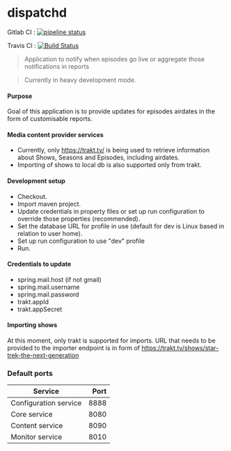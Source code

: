 # dispatchd 
Gitlab CI : [![pipeline status](https://gitlab.com/sandjelkovic/dispatchd/badges/develop/pipeline.svg)](https://gitlab.com/sandjelkovic/dispatchd/commits/develop)

Travis CI : [![Build Status](https://travis-ci.org/sandjelkovic/dispatchd.svg?branch=develop)](https://travis-ci.org/sandjelkovic/dispatchd)

> Application to notify when episodes go live or aggregate those notifications in reports

> Currently in heavy development mode.

#### Purpose
Goal of this application is to provide updates for episodes airdates in the form of customisable reports.

#### Media content provider services
* Currently, only https://trakt.tv/ is being used to retrieve information about Shows, Seasons and Episodes, including airdates.
* Importing of shows to local db is also supported only from trakt.

#### Development setup 
* Checkout.
* Import maven project.
* Update credentials in property files or set up run configuration to override those properties (recommended).
* Set the database URL for profile in use (default for dev is Linux based in relation to user home).
* Set up run configuration to use "dev" profile
* Run.

#### Credentials to update
* spring.mail.host (if not gmail)
* spring.mail.username
* spring.mail.password
* trakt.appId
* trakt.appSecret

#### Importing shows
At this moment, only trakt is supported for imports. URL that needs to be provided to the importer endpoint is in form of https://trakt.tv/shows/star-trek-the-next-generation

### Default ports
| Service 	| Port
|----------	|-----:	|
| Configuration service 	| 8888 	|
| Core service 	| 8080 	|
| Content service 	| 8090 	|
| Monitor service 	| 8010 	|
